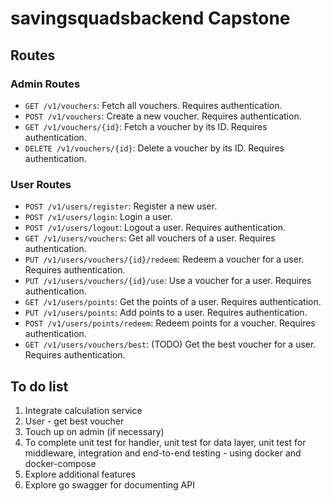 # savingsquadsbackend Capstone

## Routes

### Admin Routes

- `GET /v1/vouchers`: Fetch all vouchers. Requires authentication.
- `POST /v1/vouchers`: Create a new voucher. Requires authentication.
- `GET /v1/vouchers/{id}`: Fetch a voucher by its ID. Requires authentication.
- `DELETE /v1/vouchers/{id}`: Delete a voucher by its ID. Requires authentication.

### User Routes

- `POST /v1/users/register`: Register a new user.
- `POST /v1/users/login`: Login a user.
- `POST /v1/users/logout`: Logout a user. Requires authentication.
- `GET /v1/users/vouchers`: Get all vouchers of a user. Requires authentication.
- `PUT /v1/users/vouchers/{id}/redeem`: Redeem a voucher for a user. Requires authentication.
- `PUT /v1/users/vouchers/{id}/use`: Use a voucher for a user. Requires authentication.
- `GET /v1/users/points`: Get the points of a user. Requires authentication.
- `PUT /v1/users/points`: Add points to a user. Requires authentication.
- `POST /v1/users/points/redeem`: Redeem points for a voucher. Requires authentication.
- `GET /v1/users/vouchers/best`: (TODO) Get the best voucher for a user. Requires authentication.

## To do list
1. Integrate calculation service
2. User - get best voucher 
3. Touch up on admin (if necessary)
4. To complete unit test for handler, unit test for data layer, unit test for middleware, integration and end-to-end testing - using docker and docker-compose
5. Explore additional features
6. Explore go swagger for documenting API